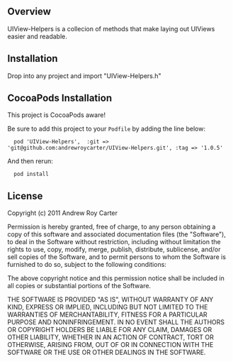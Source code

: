 Overview
--------
UIView-Helpers is a collecion of methods that make laying out UIViews easier and readable.

Installation
------------
Drop into any project and import "UIView-Helpers.h"


CocoaPods Installation
------------
This project is CocoaPods aware!

Be sure to add this project to your `Podfile` by adding the line below:

```
  pod 'UIView-Helpers',  :git => 'git@github.com:andrewroycarter/UIView-Helpers.git', :tag => '1.0.5'
```
And then rerun:

```
  pod install
```

License
-------
Copyright (c) 2011 Andrew Roy Carter

Permission is hereby granted, free of charge, to any person obtaining a copy of this software and associated documentation files (the "Software"), to deal in the Software without restriction, including without limitation the rights to use, copy, modify, merge, publish, distribute, sublicense, and/or sell copies of the Software, and to permit persons to whom the Software is furnished to do so, subject to the following conditions:

The above copyright notice and this permission notice shall be included in all copies or substantial portions of the Software.

THE SOFTWARE IS PROVIDED "AS IS", WITHOUT WARRANTY OF ANY KIND, EXPRESS OR IMPLIED, INCLUDING BUT NOT LIMITED TO THE WARRANTIES OF MERCHANTABILITY, FITNESS FOR A PARTICULAR PURPOSE AND NONINFRINGEMENT. IN NO EVENT SHALL THE AUTHORS OR COPYRIGHT HOLDERS BE LIABLE FOR ANY CLAIM, DAMAGES OR OTHER LIABILITY, WHETHER IN AN ACTION OF CONTRACT, TORT OR OTHERWISE, ARISING FROM, OUT OF OR IN CONNECTION WITH THE SOFTWARE OR THE USE OR OTHER DEALINGS IN THE SOFTWARE.
